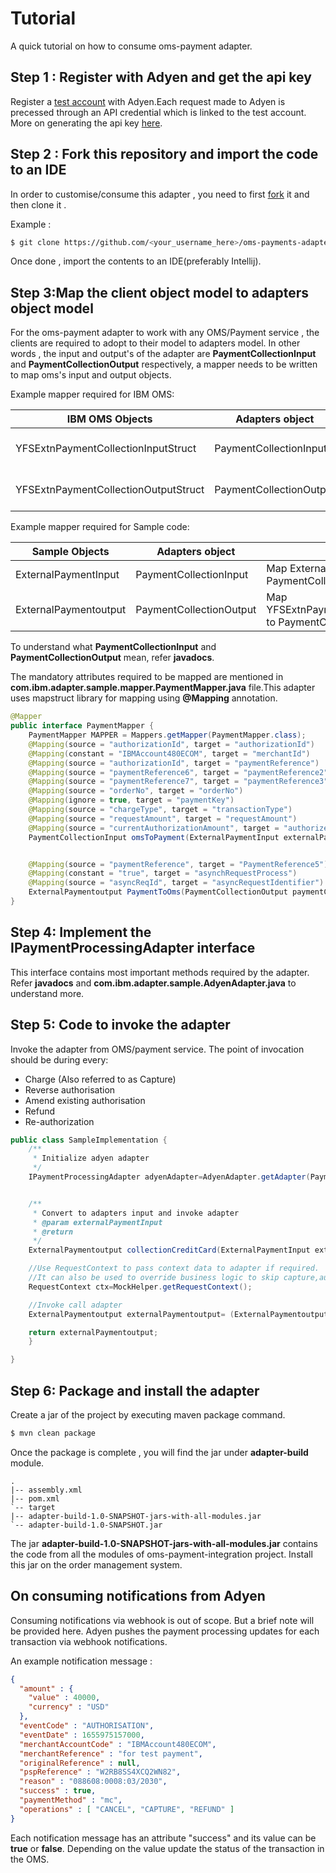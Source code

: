 <h1>Tutorial</h1>
A quick tutorial on how to consume oms-payment adapter.

<h2>Step 1 : Register with Adyen and get the api key</h2>

Register a [test account](https://www.adyen.com/signup) with Adyen.Each request made to Adyen is precessed through an API credential which is linked to the test account.
More on generating the api key [here](https://docs.adyen.com/development-resources/api-credentials#generate-api-key).

<h2>Step 2 : Fork this repository and import the code to an IDE</h2>

In order to customise/consume this adapter , you need to first [fork](https://docs.github.com/en/get-started/quickstart/fork-a-repo) it and then clone it .

Example : 
````bash
$ git clone https://github.com/<your_username_here>/oms-payments-adapter
````

Once done , import the contents to an IDE(preferably Intellij).

<h2>Step 3:Map the client object model to adapters object model</h2>

For the oms-payment adapter to work with any OMS/Payment service , the clients are required to adopt to their model to adapters model.
In other words , the input and output's of the adapter are **PaymentCollectionInput** and **PaymentCollectionOutput** respectively, a mapper needs 
to be written to map oms's input and output objects.

Example mapper required for IBM OMS:

| IBM OMS Objects                      	| Adapters object         	| Comments                                                            	|
|--------------------------------------	|-------------------------	|---------------------------------------------------------------------	|
| YFSExtnPaymentCollectionInputStruct  	| PaymentCollectionInput  	| Map YFSExtnPaymentCollectionInputStruct to PaymentCollectionInput   	|
| YFSExtnPaymentCollectionOutputStruct 	| PaymentCollectionOutput 	| Map YFSExtnPaymentCollectionOutputStruct to PaymentCollectionOutput 	|


Example mapper required for Sample code:

| Sample Objects        	| Adapters object         	| Comments                                                            	|
|-----------------------	|-------------------------	|---------------------------------------------------------------------	|
| ExternalPaymentInput  	| PaymentCollectionInput  	| Map ExternalPaymentInput to PaymentCollectionInput                  	|
| ExternalPaymentoutput 	| PaymentCollectionOutput 	| Map YFSExtnPaymentCollectionOutputStruct to PaymentCollectionOutput 	|


To understand what **PaymentCollectionInput** and **PaymentCollectionOutput** mean, refer **javadocs**.

The mandatory attributes required to be mapped are mentioned in **com.ibm.adapter.sample.mapper.PaymentMapper.java** file.This adapter uses mapstruct
library for mapping using **@Mapping** annotation.

````java
@Mapper
public interface PaymentMapper {
    PaymentMapper MAPPER = Mappers.getMapper(PaymentMapper.class);
    @Mapping(source = "authorizationId", target = "authorizationId")
    @Mapping(constant = "IBMAccount480ECOM", target = "merchantId")
    @Mapping(source = "authorizationId", target = "paymentReference")
    @Mapping(source = "paymentReference6", target = "paymentReference2")
    @Mapping(source = "paymentReference7", target = "paymentReference3")
    @Mapping(source = "orderNo", target = "orderNo")
    @Mapping(ignore = true, target = "paymentKey")
    @Mapping(source = "chargeType", target = "transactionType")
    @Mapping(source = "requestAmount", target = "requestAmount")
    @Mapping(source = "currentAuthorizationAmount", target = "authorizedAmount")
    PaymentCollectionInput omsToPayment(ExternalPaymentInput externalPaymentInput);


    @Mapping(source = "paymentReference", target = "PaymentReference5")
    @Mapping(constant = "true", target = "asynchRequestProcess")
    @Mapping(source = "asyncReqId", target = "asyncRequestIdentifier")
    ExternalPaymentoutput PaymentToOms(PaymentCollectionOutput paymentCollectionOutput);
}
````

<h2>Step 4: Implement the IPaymentProcessingAdapter interface</h2>

This interface contains most important methods required by the adapter. Refer **javadocs** and **com.ibm.adapter.sample.AdyenAdapter.java**
to understand more.

<h2> Step 5: Code to invoke the adapter </h2>

Invoke the adapter from OMS/payment service. The point of invocation should be during every:

* Charge (Also referred to as Capture)
* Reverse authorisation
* Amend existing authorisation
* Refund
* Re-authorization

````java
public class SampleImplementation {
    /**
     * Initialize adyen adapter
     */
    IPaymentProcessingAdapter adyenAdapter=AdyenAdapter.getAdapter(PaymentServiceProvider.ADYEN.name());


    /**
     * Convert to adapters input and invoke adapter
     * @param externalPaymentInput
     * @return
     */
    ExternalPaymentoutput collectionCreditCard(ExternalPaymentInput externalPaymentInput){

    //Use RequestContext to pass context data to adapter if required.
    //It can also be used to override business logic to skip capture,auth,refund calls
    RequestContext ctx=MockHelper.getRequestContext();

    //Invoke call adapter
    ExternalPaymentoutput externalPaymentoutput= (ExternalPaymentoutput) adyenAdapter.execute(ctx,externalPaymentInput);

    return externalPaymentoutput;
    }

}
````

<h2> Step 6: Package and install the adapter </h2>

Create a jar of the project by executing maven package command.

````bash
$ mvn clean package
````

Once the package is complete , you will find the jar under **adapter-build** module.

````
.
|-- assembly.xml
|-- pom.xml
`-- target
|-- adapter-build-1.0-SNAPSHOT-jars-with-all-modules.jar
`-- adapter-build-1.0-SNAPSHOT.jar
````
The jar **adapter-build-1.0-SNAPSHOT-jars-with-all-modules.jar** contains the code from all the modules of oms-payment-integration project. Install this jar on 
the order management system.

<h2>On consuming notifications from Adyen</h2>

Consuming notifications via webhook is out of scope. But a brief note will be provided here.
Adyen pushes the payment processing updates for each transaction via webhook notifications.

An example notification message :
````json
{
  "amount" : {
    "value" : 40000,
    "currency" : "USD"
  },
  "eventCode" : "AUTHORISATION",
  "eventDate" : 1655975157000,
  "merchantAccountCode" : "IBMAccount480ECOM",
  "merchantReference" : "for test payment",
  "originalReference" : null,
  "pspReference" : "W2RB8SS4XCQ2WN82",
  "reason" : "088608:0008:03/2030",
  "success" : true,
  "paymentMethod" : "mc",
  "operations" : [ "CANCEL", "CAPTURE", "REFUND" ]
}
````

Each notification message has an attribute "success" and its value can be **true** or **false**.
Depending on the value update the status of the transaction in the OMS.

